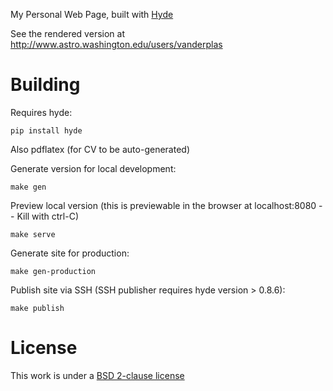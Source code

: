 My Personal Web Page, built with [Hyde](http://hyde.github.io/)

See the rendered version at http://www.astro.washington.edu/users/vanderplas

Building
========
Requires hyde:

    pip install hyde

Also pdflatex (for CV to be auto-generated)

Generate version for local development:

    make gen

Preview local version
(this is previewable in the browser at localhost:8080 -- Kill with ctrl-C)

    make serve

Generate site for production:

    make gen-production

Publish site via SSH (SSH publisher requires hyde version > 0.8.6):

    make publish

License
=======
This work is under a [BSD 2-clause license](http://opensource.org/licenses/BSD-2-Clause)

